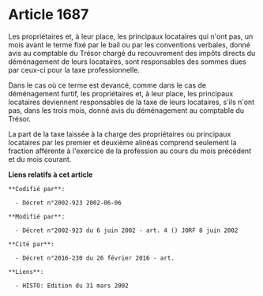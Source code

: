 # Article 1687

Les propriétaires et, à leur place, les principaux locataires qui n'ont pas, un mois avant le terme fixé par le bail ou par
les conventions verbales, donné avis au comptable du Trésor chargé du recouvrement des impôts directs du déménagement de
leurs locataires, sont responsables des sommes dues par ceux-ci pour la taxe professionnelle.

Dans le cas où ce terme est devancé, comme dans le cas de déménagement furtif, les propriétaires et, à leur place, les
principaux locataires deviennent responsables de la taxe de leurs locataires, s'ils n'ont pas, dans les trois mois, donné
avis du déménagement au comptable du Trésor.

La part de la taxe laissée à la charge des propriétaires ou principaux locataires par les premier et deuxième alinéas
comprend seulement la fraction afférente à l'exercice de la profession au cours du mois précédent et du mois courant.

**Liens relatifs à cet article**

	**Codifié par**:

	  - Décret n°2002-923 2002-06-06

	**Modifié par**:

	  - Décret n°2002-923 du 6 juin 2002 - art. 4 () JORF 8 juin 2002

	**Cité par**:

	  - Décret n°2016-230 du 26 février 2016 - art.

	**Liens**:

	  - HISTO: Edition du 31 mars 2002

